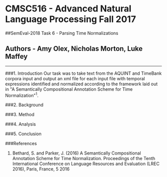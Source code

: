 # CMSC516 - Advanced Natural Language Processing Fall 2017
##SemEval-2018 Task 6 - Parsing Time Normalizations
## Authors - Amy Olex, Nicholas Morton, Luke Maffey
------------------------------------------------------------------------


###1.  Introduction
Our task was to take text from the AQUINT and TimeBank corpora input and output an xml file for each input file with temporal expressions identified and normalized according to the framework laid out in "A Semantically Compositional Annotation Scheme for Time Normalization"<sup>1</sup>.  


###2.  Background


###3.  Method


###4.  Analysis


###5.  Conclusion


###References
1. Bethard, S. and Parker, J. (2016) A Semantically Compositional Annotation Scheme for Time Normalization. Proceedings of the Tenth International Conference on Language Resources and Evaluation (LREC 2016), Paris, France, 5 2016
